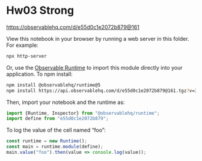 # Hw03 Strong

https://observablehq.com/d/e55d0c1e2072b879@161

View this notebook in your browser by running a web server in this folder. For
example:

~~~sh
npx http-server
~~~

Or, use the [Observable Runtime](https://github.com/observablehq/runtime) to
import this module directly into your application. To npm install:

~~~sh
npm install @observablehq/runtime@5
npm install https://api.observablehq.com/d/e55d0c1e2072b879@161.tgz?v=3
~~~

Then, import your notebook and the runtime as:

~~~js
import {Runtime, Inspector} from "@observablehq/runtime";
import define from "e55d0c1e2072b879";
~~~

To log the value of the cell named “foo”:

~~~js
const runtime = new Runtime();
const main = runtime.module(define);
main.value("foo").then(value => console.log(value));
~~~
